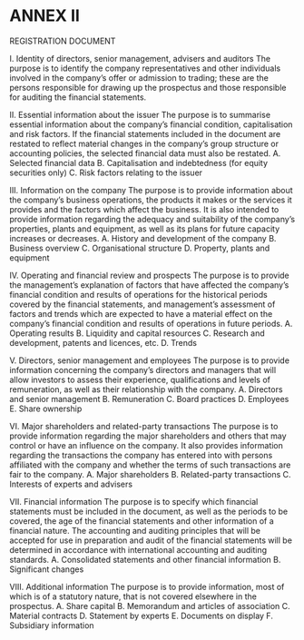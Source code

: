 # ANNEX II

REGISTRATION DOCUMENT

I. Identity of directors, senior management, advisers and auditors The purpose is to identify the company representatives and other individuals involved in the company’s offer or admission to trading; these are the persons responsible for drawing up the prospectus and those responsible for auditing the financial statements.

II. Essential information about the issuer The purpose is to summarise essential information about the company’s financial condition, capitalisation and risk factors. If the financial statements included in the document are restated to reflect material changes in the company’s group structure or accounting policies, the selected financial data must also be restated. A. Selected financial data B. Capitalisation and indebtedness (for equity securities only) C. Risk factors relating to the issuer

III. Information on the company The purpose is to provide information about the company’s business operations, the products it makes or the services it provides and the factors which affect the business. It is also intended to provide information regarding the adequacy and suitability of the company’s properties, plants and equipment, as well as its plans for future capacity increases or decreases. A. History and development of the company B. Business overview C. Organisational structure D. Property, plants and equipment

IV. Operating and financial review and prospects The purpose is to provide the management’s explanation of factors that have affected the company’s financial condition and results of operations for the historical periods covered by the financial statements, and management’s assessment of factors and trends which are expected to have a material effect on the company’s financial condition and results of operations in future periods. A. Operating results B. Liquidity and capital resources C. Research and development, patents and licences, etc. D. Trends

V. Directors, senior management and employees The purpose is to provide information concerning the company’s directors and managers that will allow investors to assess their experience, qualifications and levels of remuneration, as well as their relationship with the company. A. Directors and senior management B. Remuneration C. Board practices D. Employees E. Share ownership

VI. Major shareholders and related-party transactions The purpose is to provide information regarding the major shareholders and others that may control or have an influence on the company. It also provides information regarding the transactions the company has entered into with persons affiliated with the company and whether the terms of such transactions are fair to the company. A. Major shareholders B. Related-party transactions C. Interests of experts and advisers

VII. Financial information The purpose is to specify which financial statements must be included in the document, as well as the periods to be covered, the age of the financial statements and other information of a financial nature. The accounting and auditing principles that will be accepted for use in preparation and audit of the financial statements will be determined in accordance with international accounting and auditing standards. A. Consolidated statements and other financial information B. Significant changes

VIII. Additional information The purpose is to provide information, most of which is of a statutory nature, that is not covered elsewhere in the prospectus. A. Share capital B. Memorandum and articles of association C. Material contracts D. Statement by experts E. Documents on display F. Subsidiary information

